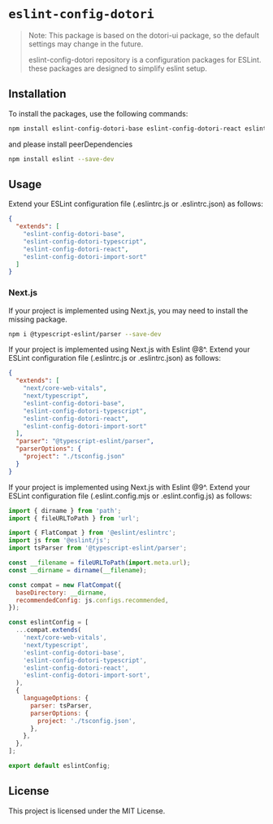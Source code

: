 # `eslint-config-dotori`

> Note: This package is based on the dotori-ui package, so the default settings may change in the future.
>
> eslint-config-dotori repository is a configuration packages for ESLint. these packages are designed to simplify eslint setup.

## Installation

To install the packages, use the following commands:

```bash
npm install eslint-config-dotori-base eslint-config-dotori-react eslint-config-dotori-import-sort eslint-config-dotori-typescript --save-dev
```

and please install peerDependencies

```bash
npm install eslint --save-dev
```

## Usage

Extend your ESLint configuration file (.eslintrc.js or .eslintrc.json) as follows:

```json
{
  "extends": [
    "eslint-config-dotori-base",
    "eslint-config-dotori-typescript",
    "eslint-config-dotori-react",
    "eslint-config-dotori-import-sort"
  ]
}
```

### Next.js

If your project is implemented using Next.js, you may need to install the missing package.

```bash
npm i @typescript-eslint/parser --save-dev
```

If your project is implemented using Next.js with Eslint @8^.
Extend your ESLint configuration file (.eslintrc.js or .eslintrc.json) as follows:

```json
{
  "extends": [
    "next/core-web-vitals",
    "next/typescript",
    "eslint-config-dotori-base",
    "eslint-config-dotori-typescript",
    "eslint-config-dotori-react",
    "eslint-config-dotori-import-sort"
  ],
  "parser": "@typescript-eslint/parser",
  "parserOptions": {
    "project": "./tsconfig.json"
  }
}
```

If your project is implemented using Next.js with Eslint @9^.
Extend your ESLint configuration file (.eslint.config.mjs or .eslint.config.js) as follows:

```js
import { dirname } from 'path';
import { fileURLToPath } from 'url';

import { FlatCompat } from '@eslint/eslintrc';
import js from '@eslint/js';
import tsParser from '@typescript-eslint/parser';

const __filename = fileURLToPath(import.meta.url);
const __dirname = dirname(__filename);

const compat = new FlatCompat({
  baseDirectory: __dirname,
  recommendedConfig: js.configs.recommended,
});

const eslintConfig = [
  ...compat.extends(
    'next/core-web-vitals',
    'next/typescript',
    'eslint-config-dotori-base',
    'eslint-config-dotori-typescript',
    'eslint-config-dotori-react',
    'eslint-config-dotori-import-sort',
  ),
  {
    languageOptions: {
      parser: tsParser,
      parserOptions: {
        project: './tsconfig.json',
      },
    },
  },
];

export default eslintConfig;
```

## License

This project is licensed under the MIT License.
